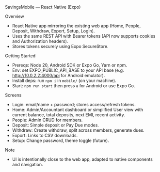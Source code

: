SavingsMobile — React Native (Expo)

Overview
- React Native app mirroring the existing web app (Home, People, Deposit, Withdraw, Export, Setup, Login).
- Uses the same REST API with Bearer tokens (API now supports cookies and Authorization headers).
- Stores tokens securely using Expo SecureStore.

Getting Started
- Prereqs: Node 20, Android SDK or Expo Go, Yarn or npm.
- Env: set EXPO_PUBLIC_API_BASE to your API base (e.g. http://10.0.2.2:4000/api for Android emulator).
- Install deps: run `npm i` in `mobile/` (on your machine).
- Start: `npm run start` then press `a` for Android or use Expo Go.

Screens
- Login: email/name + password; stores access/refresh tokens.
- Home: Admin/Accountant dashboard or simplified User view with current balance, total deposits, next EMI, recent activity.
- People: Admin CRUD for members.
- Deposit: Simple deposit or Pay Due modes.
- Withdraw: Create withdraw, split across members, generate dues.
- Export: Links to CSV downloads.
- Setup: Change password, theme toggle (future).

Note
- UI is intentionally close to the web app, adapted to native components and navigation.

